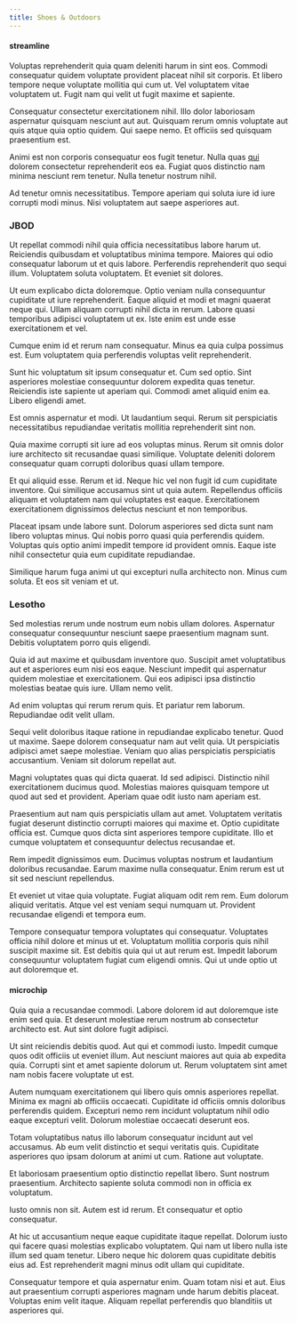 ```yaml
---
title: Shoes & Outdoors
---
```


#### streamline

Voluptas reprehenderit quia quam deleniti harum in sint eos. Commodi consequatur quidem voluptate provident placeat nihil sit corporis. Et libero tempore neque voluptate mollitia qui cum ut. Vel voluptatem vitae voluptatem ut. Fugit nam qui velit ut fugit maxime et sapiente.

Consequatur consectetur exercitationem nihil. Illo dolor laboriosam aspernatur quisquam nesciunt aut aut. Quisquam rerum omnis voluptate aut quis atque quia optio quidem. Qui saepe nemo. Et officiis sed quisquam praesentium est.

Animi est non corporis consequatur eos fugit tenetur. Nulla quas [qui](/facere/temporibus/adipisci/molestias/ftp.md) dolorem consectetur reprehenderit eos ea. Fugiat quos distinctio nam minima nesciunt rem tenetur. Nulla tenetur nostrum nihil.

Ad tenetur omnis necessitatibus. Tempore aperiam qui soluta iure id iure corrupti modi minus. Nisi voluptatem aut saepe asperiores aut.

### JBOD

Ut repellat commodi nihil quia officia necessitatibus labore harum ut. Reiciendis quibusdam et voluptatibus minima tempore. Maiores qui odio consequatur laborum ut et quis labore. Perferendis reprehenderit quo sequi illum. Voluptatem soluta voluptatem. Et eveniet sit dolores.

Ut eum explicabo dicta doloremque. Optio veniam nulla consequuntur cupiditate ut iure reprehenderit. Eaque aliquid et modi et magni quaerat neque qui. Ullam aliquam corrupti nihil dicta in rerum. Labore quasi temporibus adipisci voluptatem ut ex. Iste enim est unde esse exercitationem et vel.

Cumque enim id et rerum nam consequatur. Minus ea quia culpa possimus est. Eum voluptatem quia perferendis voluptas velit reprehenderit.

Sunt hic voluptatum sit ipsum consequatur et. Cum sed optio. Sint asperiores molestiae consequuntur dolorem expedita quas tenetur. Reiciendis iste sapiente ut aperiam qui. Commodi amet aliquid enim ea. Libero eligendi amet.

Est omnis aspernatur et modi. Ut laudantium sequi. Rerum sit perspiciatis necessitatibus repudiandae veritatis mollitia reprehenderit sint non.

Quia maxime corrupti sit iure ad eos voluptas minus. Rerum sit omnis dolor iure architecto sit recusandae quasi similique. Voluptate deleniti dolorem consequatur quam corrupti doloribus quasi ullam tempore.

Et qui aliquid esse. Rerum et id. Neque hic vel non fugit id cum cupiditate inventore. Qui similique accusamus sint ut quia autem. Repellendus officiis aliquam et voluptatem nam qui voluptates est eaque. Exercitationem exercitationem dignissimos delectus nesciunt et non temporibus.

Placeat ipsam unde labore sunt. Dolorum asperiores sed dicta sunt nam libero voluptas minus. Qui nobis porro quasi quia perferendis quidem. Voluptas quis optio animi impedit tempore id provident omnis. Eaque iste nihil consectetur quia eum cupiditate repudiandae.

Similique harum fuga animi ut qui excepturi nulla architecto non. Minus cum soluta. Et eos sit veniam et ut.

### Lesotho

Sed molestias rerum unde nostrum eum nobis ullam dolores. Aspernatur consequatur consequuntur nesciunt saepe praesentium magnam sunt. Debitis voluptatem porro quis eligendi.

Quia id aut maxime et quibusdam inventore quo. Suscipit amet voluptatibus aut et asperiores eum nisi eos eaque. Nesciunt impedit qui aspernatur quidem molestiae et exercitationem. Qui eos adipisci ipsa distinctio molestias beatae quis iure. Ullam nemo velit.

Ad enim voluptas qui rerum rerum quis. Et pariatur rem laborum. Repudiandae odit velit ullam.

Sequi velit doloribus itaque ratione in repudiandae explicabo tenetur. Quod ut maxime. Saepe dolorem consequatur nam aut velit quia. Ut perspiciatis adipisci amet saepe molestiae. Veniam quo alias perspiciatis perspiciatis accusantium. Veniam sit dolorum repellat aut.

Magni voluptates quas qui dicta quaerat. Id sed adipisci. Distinctio nihil exercitationem ducimus quod. Molestias maiores quisquam tempore ut quod aut sed et provident. Aperiam quae odit iusto nam aperiam est.

Praesentium aut nam quis perspiciatis ullam aut amet. Voluptatem veritatis fugiat deserunt distinctio corrupti maiores qui maxime et. Optio cupiditate officia est. Cumque quos dicta sint asperiores tempore cupiditate. Illo et cumque voluptatem et consequuntur delectus recusandae et.

Rem impedit dignissimos eum. Ducimus voluptas nostrum et laudantium doloribus recusandae. Earum maxime nulla consequatur. Enim rerum est ut sit sed nesciunt repellendus.

Et eveniet ut vitae quia voluptate. Fugiat aliquam odit rem rem. Eum dolorum aliquid veritatis. Atque vel est veniam sequi numquam ut. Provident recusandae eligendi et tempora eum.

Tempore consequatur tempora voluptates qui consequatur. Voluptates officia nihil dolore et minus ut et. Voluptatum mollitia corporis quis nihil suscipit maxime sit. Est debitis quia qui ut aut rerum est. Impedit laborum consequuntur voluptatem fugiat cum eligendi omnis. Qui ut unde optio ut aut doloremque et.

#### microchip

Quia quia a recusandae commodi. Labore dolorem id aut doloremque iste enim sed quia. Et deserunt molestiae rerum nostrum ab consectetur architecto est. Aut sint dolore fugit adipisci.

Ut sint reiciendis debitis quod. Aut qui et commodi iusto. Impedit cumque quos odit officiis ut eveniet illum. Aut nesciunt maiores aut quia ab expedita quia. Corrupti sint et amet sapiente dolorum ut. Rerum voluptatem sint amet nam nobis facere voluptate ut est.

Autem numquam exercitationem qui libero quis omnis asperiores repellat. Minima ex magni ab officiis occaecati. Cupiditate id officiis omnis doloribus perferendis quidem. Excepturi nemo rem incidunt voluptatum nihil odio eaque excepturi velit. Dolorum molestiae occaecati deserunt eos.

Totam voluptatibus natus illo laborum consequatur incidunt aut vel accusamus. Ab eum velit distinctio et sequi veritatis quis. Cupiditate asperiores quo ipsam dolorum at animi ut cum. Ratione aut voluptate.

Et laboriosam praesentium optio distinctio repellat libero. Sunt nostrum praesentium. Architecto sapiente soluta commodi non in officia ex voluptatum.

Iusto omnis non sit. Autem est id rerum. Et consequatur et optio consequatur.

At hic ut accusantium neque eaque cupiditate itaque repellat. Dolorum iusto qui facere quasi molestias explicabo voluptatem. Qui nam ut libero nulla iste illum sed quam tenetur. Libero neque hic dolorem quas cupiditate debitis eius ad. Est reprehenderit magni minus odit ullam qui cupiditate.

Consequatur tempore et quia aspernatur enim. Quam totam nisi et aut. Eius aut praesentium corrupti asperiores magnam unde harum debitis placeat. Voluptas enim velit itaque. Aliquam repellat perferendis quo blanditiis ut asperiores qui.
